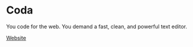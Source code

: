 # Coda

You code for the web. You demand a fast, clean, and powerful text editor.

[Website](https://panic.com/coda/?developerstash)
